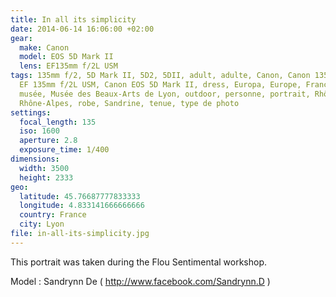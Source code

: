```yaml
---
title: In all its simplicity
date: 2014-06-14 16:06:00 +02:00
gear:
  make: Canon
  model: EOS 5D Mark II
  lens: EF135mm f/2L USM
tags: 135mm f/2, 5D Mark II, 5D2, 5DII, adult, adulte, Canon, Canon 135mm, Canon
  EF 135mm f/2L USM, Canon EOS 5D Mark II, dress, Europa, Europe, France, Lyon,
  musée, Musée des Beaux-Arts de Lyon, outdoor, personne, portrait, Rhône,
  Rhône-Alpes, robe, Sandrine, tenue, type de photo
settings:
  focal_length: 135
  iso: 1600
  aperture: 2.8
  exposure_time: 1/400
dimensions:
  width: 3500
  height: 2333
geo:
  latitude: 45.76687777833333
  longitude: 4.833141666666666
  country: France
  city: Lyon
file: in-all-its-simplicity.jpg
---
```


This portrait was taken during the Flou Sentimental workshop.

Model : Sandrynn De ( http://www.facebook.com/Sandrynn.D )
